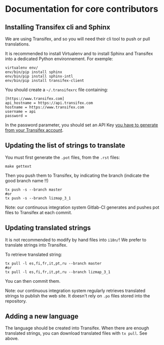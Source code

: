 Documentation for core contributors
===================================

Installing Transifex cli and Sphinx
------------------------------------

We are using Transifex, and so you will need their cli tool to push or pull
translations.

It is recommended to install Virtualenv and to install Sphinx and 
Transifex into a dedicated Python environnement. For exemple:

```
virtualenv env/
env/bin/pip install sphinx
env/bin/pip install sphinx-intl
env/bin/pip install transifex-client
``` 

You should create a `~/.transifexrc` file containing:

```
[https://www.transifex.com]
api_hostname = https://api.transifex.com
hostname = https://www.transifex.com
username = api
password = 
```

In the password parameter, you should set an API Key [you have to generate from your
Transifex account](https://www.transifex.com/user/settings/api/).

Updating the list of strings to translate
-----------------------------------------

You must first generate the `.pot` files, from the `.rst` files:

```
make gettext
```

Then you push them to Transifex, by indicating the branch (indicate the good branch name !!)

```
tx push -s --branch master
#or 
tx push -s --branch lizmap_3_1
```

Note: our continuous integration system Gitlab-CI generates and pushes pot files to
Transifex at each commit.

Updating translated strings
---------------------------

It is not recommended to modify by hand files into `i18n/`! We prefer to 
translate strings into Transifex.

To retrieve translated string:

```
tx pull -l es,fi,fr,it,pt,ru --branch master
#or 
tx pull -l es,fi,fr,it,pt,ru --branch lizmap_3_1
```

You can then commit them.

Note: our continuous integration system regularly retrieves translated strings
to publish the web site. It doesn't rely on `.po` files stored into the repository.

Adding a new language
----------------------

The language should be created into Transifex. When there are enough translated
strings, you can download translated files with `tx pull`. See above.


